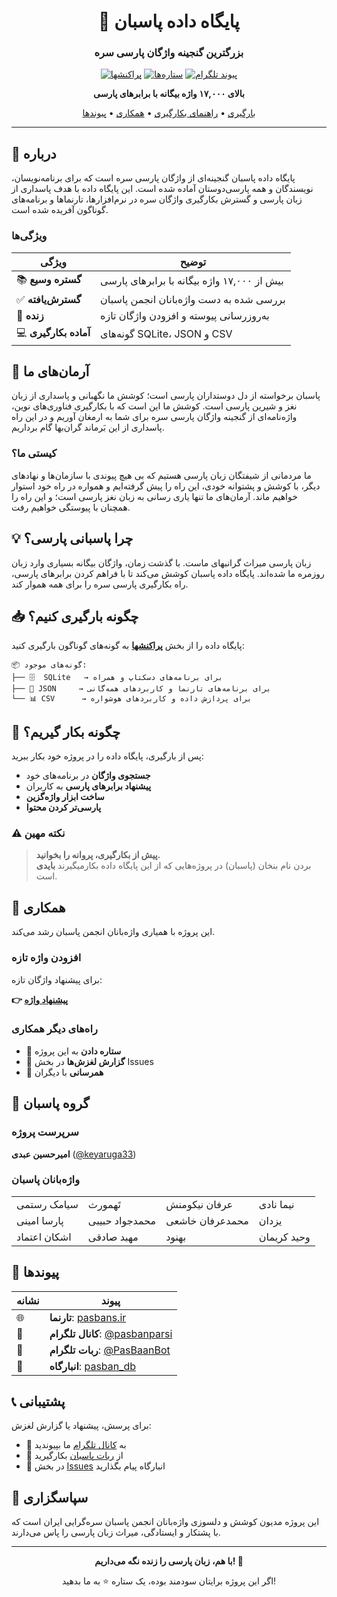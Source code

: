 <div align="center">

# 🌱 پایگاه داده پاسبان

### بزرگترین گنجینه واژگان پارسی سره

[![پراکنشها](https://img.shields.io/github/v/release/keyaruga33/pasban_db?label=پراکنش)](https://github.com/keyaruga33/pasban_db/releases)
[![ستاره‌ها](https://img.shields.io/github/stars/keyaruga33/pasban_db?style=social)](https://github.com/keyaruga33/pasban_db/stargazers)
[![پیوند تلگرام](https://img.shields.io/badge/تلگرام-پاسبان-blue?logo=telegram)](https://t.me/pasbanparsi)

**بالای ۱۷,۰۰۰ واژه بیگانه با برابرهای پارسی**

[بارگیری](#-چگونه-بارگیری-کنیم) • [راهنمای بکارگیری](#-چگونه-بکار-گیریم) • [همکاری](#-همکاری) • [پیوندها](#-پیوندها)

</div>

---

## 📖 درباره

پایگاه داده پاسبان گنجینه‌ای از واژگان پارسی سره است که برای برنامه‌نویسان، نویسندگان و همه پارسی‌دوستان آماده شده است. این پایگاه داده با هدف پاسداری از زبان پارسی و گسترش بکارگیری واژگان سره در نرم‌افزارها، تارنماها و برنامه‌های گوناگون آفریده شده است.

### ویژگی‌ها

| ویژگی | توضیح |
|-------|-------|
| 📚 **گستره وسیع** | بیش از ۱۷,۰۰۰ واژه بیگانه با برابرهای پارسی |
| ✅ **گسترش‌یافته** | بررسی شده به دست واژه‌بانان انجمن پاسبان |
| 🔄 **زنده** | به‌روزرسانی پیوسته و افزودن واژگان تازه |
| 💻 **آماده بکارگیری** | گونه‌های SQLite، JSON و CSV |

## 🎯 آرمان‌های ما

پاسبان برخواسته از دل دوستداران پارسی است؛ کوشش ما نگهبانی و پاسداری از زبان نغز و شیرین پارسی است. کوشش ما این است که با بکارگیری فناوری‌های نوین، واژه‌نامه‌ای از گنجینه واژگان پارسی سره برای شما به ارمغان آوریم و در این راه پاسداری از این بَرماند گران‌بها گام برداریم.

### کیستی ما؟

ما مردمانی از شیفتگان زبان پارسی هستیم که بی هیچ پیوندی با سازمان‌ها و نهادهای دیگر، با کوشش و پشتوانه خودی، این راه را پیش گرفته‌ایم و همواره در راه خود استوار خواهیم ماند. آرمان‌های ما تنها یاری رسانی به زبان نغز پارسی است؛ و این راه را همچنان با پیوستگی خواهیم رفت.

## 💡 چرا پاسبانی پارسی؟

زبان پارسی میراث گرانبهای ماست. با گذشت زمان، واژگان بیگانه بسیاری وارد زبان روزمره ما شده‌اند. پایگاه داده پاسبان کوشش می‌کند تا با فراهم کردن برابرهای پارسی، راه بکارگیری پارسی سره را برای همه هموار کند.

## 📥 چگونه بارگیری کنیم؟

پایگاه داده را از بخش **[پراکنشها](https://github.com/keyaruga33/pasban_db/releases)** به گونه‌های گوناگون بارگیری کنید:

```
📦 گونه‌های موجود:
├── 🗄️  SQLite   → برای برنامه‌های دسکتاپ و همراه
├── 📄 JSON     → برای برنامه‌های تارنما و کاربردهای همه‌گانی
└── 📊 CSV      → برای پردازش داده و کاربردهای هوشواره
```

## 🚀 چگونه بکار گیریم؟

پس از بارگیری، پایگاه داده را در پروژه خود بکار ببرید:

- **جستجوی واژگان** در برنامه‌های خود
- **پیشنهاد برابرهای پارسی** به کاربران
- **ساخت ابزار واژه‌گزین**
- **پارسی‌تر کردن محتوا**

### ⚠️ نکته مهین

> **پیش از بکارگیری، پروانه را بخوانید.**  
> بردن نام بنخان (پاسبان) در پروژه‌هایی که از این پایگاه داده بکارمیگیرند **بایدی** است.

## 🤝 همکاری

این پروژه با همیاری واژه‌بانان انجمن پاسبان رشد می‌کند.

### افزودن واژه تازه

برای پیشنهاد واژگان تازه:

**👉 [پیشنهاد واژه](https://pasbans.ir/contact/word-suggestion/)**

### راه‌های دیگر همکاری

- 🌟 **ستاره دادن** به این پروژه
- 🐛 **گزارش لغزش‌ها** در بخش Issues
- 📢 **همرسانی** با دیگران

## 👥 گروه پاسبان

### سرپرست پروژه
**امیرحسین عبدی** ([@keyaruga33](https://github.com/keyaruga33))

### واژه‌بانان پاسبان

<table>
<tr>
<td>سیامک رستمی</td>
<td>تَهمورث</td>
<td>عرفان نیکومنش</td>
<td>نیما نادی</td>
</tr>
<tr>
<td>پارسا امینی</td>
<td>محمدجواد حبیبی</td>
<td>محمد‌عرفان خاشعی</td>
<td>یزدان</td>
</tr>
<tr>
<td>اشکان اعتماد</td>
<td>مهبد صادقی</td>
<td>بهنود</td>
<td>وحید کریمان</td>
</tr>
</table>

## 🔗 پیوندها

<div align="center">

| نشانه | پیوند |
|-------|--------|
| 🌐 | **تارنما**: [pasbans.ir](https://pasbans.ir) |
| 📱 | **کانال تلگرام**: [@pasbanparsi](https://t.me/pasbanparsi) |
| 🤖 | **ربات تلگرام**: [@PasBaanBot](https://t.me/PasBaanBot) |
| 💾 | **انبارگاه**: [pasban_db](https://github.com/keyaruga33/pasban_db) |

</div>

## 📞 پشتیبانی

برای پرسش، پیشنهاد یا گزارش لغزش:

- 💬 به [کانال تلگرام](https://t.me/pasbanparsi) ما بپیوندید
- 🤖 از [ربات پاسبان](https://t.me/PasBaanBot) بکارگیرید
- 📝 در بخش [Issues](https://github.com/keyaruga33/pasban_db/issues) انبارگاه پیام بگذارید

## 💚 سپاسگزاری

این پروژه مدیون کوشش و دلسوزی واژه‌بانان انجمن پاسبان سره‌گرایی ایران است که با پشتکار و ایستادگی، میراث زبان پارسی را پاس می‌دارند.

---

<div align="center">

**با هم، زبان پارسی را زنده نگه می‌داریم! 🌱**

اگر این پروژه برایتان سودمند بوده، یک ستاره ⭐ به ما بدهید!

</div>
